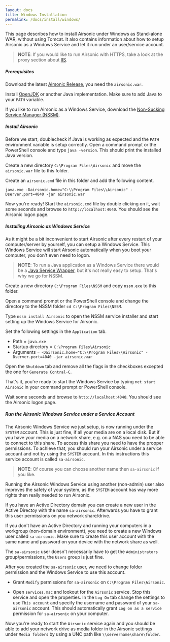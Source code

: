 ```yaml
---
layout: docs
title: Windows Installation
permalink: /docs/install/windows/
---
```

This page describes how to install Airsonic under Windows as Stand-alone WAR, without using Tomcat. It also contains information about how to setup Airsonic as a Windows Service and let it run under an user/service account.

> **NOTE**: If you would like to run Airsonic with HTTPS, take a look at the proxy section about [IIS](/docs/proxy/iis/).

##### Prerequisites

Download the latest [Airsonic Release](https://github.com/airsonic/airsonic/releases), you need the `airsonic.war`.

Install [OpenJDK](https://openjdk.java.net) or another Java implementation. Make sure to add Java to your `PATH` variable.

If you like to run Airsonic as a Windows Service, download the [Non-Sucking Service Manager (NSSM)](https://nssm.cc/download).

##### Install Airsonic

Before we start, doublecheck if Java is working as expected and the `PATH` environment variable is setup correctly. Open a command prompt or the PowerShell console and type `java -version`. This should print the installed Java version.

Create a new directory `C:\Program Files\Airsonic` and move the `airsonic.war` file to this folder.

Create an `airsonic.cmd` file in this folder and add the following content.

```
java.exe -Dairsonic.home="C:\\Program Files\\Airsonic" -Dserver.port=4040 -jar airsonic.war
```

Now you're ready! Start the `airsonic.cmd` file by double clicking on it, wait some seconds and browse to `http://localhost:4040`. You should see the Airsonic logon page.

##### Installing Airsonic as Windows Service

As it might be a bit inconvenient to start Airsonic after every restart of your computer/server by yourself, you can setup a Windows Service. This Windows Service will start Airsonic automatically when you boot your computer, you don't even need to logon.

> **NOTE**: To run a Java application as a Windows Service there would be a [Java Service Wrapper](https://wrapper.tanukisoftware.com), but it's not really easy to setup. That's why we go for NSSM.

Create a new directory `C:\Program Files\NSSM` and copy `nssm.exe` to this folder.

Open a command prompt or the PowerShell console and change the directory to the NSSM folder `cd C:\Program Files\NSSM`.

Type `nssm install Airsonic` to open the NSSM service installer and start setting up the Windows Service for Airsonic.

Set the following settings in the `Application` tab.

- Path = `java.exe`
- Startup directory = `C:\Program Files\Airsonic`
- Arguments = `-Dairsonic.home="C:\\Program Files\\Airsonic" -Dserver.port=4040 -jar airsonic.war`

Open the `Shutdown` tab and remove all the flags in the checkboxes excepted the one for `Generate Contral-C`.

That's it, you're ready to start the Windows Service by typing `net start Airsonic` in your command prompt or PowerShell console.

Wait some seconds and browse to `http://localhost:4040`. You should see the Airsonic logon page.

##### Run the Airsonic Windows Service under a Service Account

The Airsonic Windows Service we just setup, is now running under the `SYSTEM` account. This is just fine, if all your media are on a local disk. But if you have your media on a network share, e.g. on a NAS you need to be able to connect to this share. To access this share you need to have the propper permissions. To achieve that, you should run your Airsonic under a service account and not by using the `SYSTEM` account. In this instructions this service account is called `sa-airsonic`.

> **NOTE**: Of course you can choose another name then `sa-airsonic` if you like.

Running the Airsonic Windows Service using another (non-admin) user also improves the safety of your system, as the `SYSTEM` account has way more rights then really needed to run Airsonic.

If you have an Active Directory domain you can create a new user in the Active Directoy with the name `sa-airsonic`. Afterwards you have to grant this user permissions on you network share/drive.

If you don't have an Active Directory and running your computers in a workgroup (non-domain environment), you need to create a new Windows user called `sa-airsonic`. Make sure to create this user account with the same name and password on your device with the network share as well.

The `sa-airsonic` user doesn't necessarily have to get the `Administrators` group/permissions, the `Users` group is just fine. 

After you created the `sa-airsonic` user, we need to change folder permission and the Windows Service to use this account. 

- Grant `Modify` permissions for `sa-airsonic` on `C:\Program Files\Airsonic`.

- Open `services.msc` and lookout for the `Airsonic` service. Stop this service and open the properties. In the `Log On` tab change the settings to use `This account` and specify the username and password of your `sa-airsonic` account. This should automatically grant `Log on as a service` permission for `sa-airsonic` on your computer.

Now you're ready to start the `Airsonic` service again and you should be able to add your network drive as media folder in the Airsonic settings under `Media folders` by using a UNC path like `\\servername\share\folder`.
